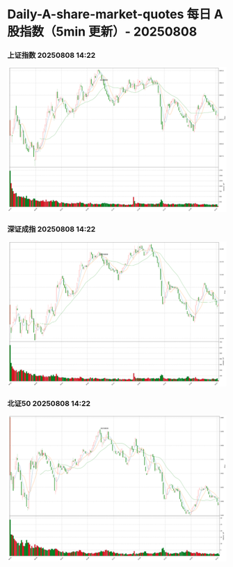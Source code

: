 
# Daily-A-share-market-quotes 每日 A 股指数（5min 更新）- 20250808

### 上证指数 20250808 14:22
![](./fig/2025/8/20250808-sh000001.png)

### 深证成指 20250808 14:22
![](./fig/2025/8/20250808-sz399001.png)

### 北证50 20250808 14:22
![](./fig/2025/8/20250808-bj899050.png)
